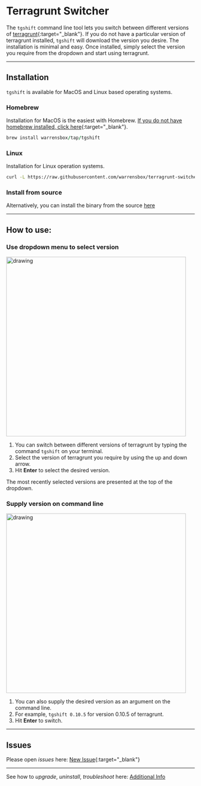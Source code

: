 # Terragrunt Switcher 

The `tgshift` command line tool lets you switch between different versions of [terragrunt](https://www.terragrunt.io/){:target="_blank"}. 
If you do not have a particular version of terragrunt installed, `tgshift` will download the version you desire.
The installation is minimal and easy. 
Once installed, simply select the version you require from the dropdown and start using terragrunt. 

<hr>

## Installation

`tgshift` is available for MacOS and Linux based operating systems.

### Homebrew

Installation for MacOS is the easiest with Homebrew. [If you do not have homebrew installed, click here](https://brew.sh/){:target="_blank"}. 


```ruby
brew install warrensbox/tap/tgshift
```

### Linux

Installation for Linux operation systems.

```sh
curl -L https://raw.githubusercontent.com/warrensbox/terragrunt-switcher/release/install.sh | bash
```

### Install from source

Alternatively, you can install the binary from the source [here](https://github.com/warrensbox/terragrunt-switcher/releases) 

<hr>

## How to use:
### Use dropdown menu to select version
<img align="center" src="https://s3.us-east-2.amazonaws.com/kepler-images/warrensbox/tgshift/tgshift.gif" alt="drawing" style="width: 480px;"/>

1.  You can switch between different versions of terragrunt by typing the command `tgshift` on your terminal. 
2.  Select the version of terragrunt you require by using the up and down arrow.
3.  Hit **Enter** to select the desired version.

The most recently selected versions are presented at the top of the dropdown.

### Supply version on command line
<img align="center" src="https://s3.us-east-2.amazonaws.com/kepler-images/warrensbox/tgshift/tgshift-v4.gif" alt="drawing" style="width: 480px;"/>

1. You can also supply the desired version as an argument on the command line.
2. For example, `tgshift 0.10.5` for version 0.10.5 of terragrunt.
3. Hit **Enter** to switch.

<hr>

## Issues

Please open  *issues* here: [New Issue](https://github.com/warrensbox/terragrunt-switcher/issues){:target="_blank"}

<hr>

See how to *upgrade*, *uninstall*, *troubleshoot* here:
[Additional Info](additional)